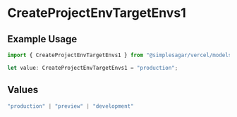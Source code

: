 # CreateProjectEnvTargetEnvs1

## Example Usage

```typescript
import { CreateProjectEnvTargetEnvs1 } from "@simplesagar/vercel/models/createprojectenvop.js";

let value: CreateProjectEnvTargetEnvs1 = "production";
```

## Values

```typescript
"production" | "preview" | "development"
```